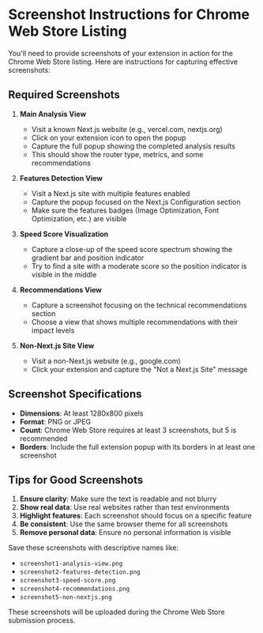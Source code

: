 # Screenshot Instructions for Chrome Web Store Listing

You'll need to provide screenshots of your extension in action for the Chrome Web Store listing. Here are instructions for capturing effective screenshots:

## Required Screenshots

1. **Main Analysis View**
   - Visit a known Next.js website (e.g., vercel.com, nextjs.org)
   - Click on your extension icon to open the popup
   - Capture the full popup showing the completed analysis results
   - This should show the router type, metrics, and some recommendations

2. **Features Detection View**
   - Visit a Next.js site with multiple features enabled
   - Capture the popup focused on the Next.js Configuration section
   - Make sure the features badges (Image Optimization, Font Optimization, etc.) are visible

3. **Speed Score Visualization**
   - Capture a close-up of the speed score spectrum showing the gradient bar and position indicator
   - Try to find a site with a moderate score so the position indicator is visible in the middle

4. **Recommendations View**
   - Capture a screenshot focusing on the technical recommendations section
   - Choose a view that shows multiple recommendations with their impact levels

5. **Non-Next.js Site View**
   - Visit a non-Next.js website (e.g., google.com)
   - Click your extension and capture the "Not a Next.js Site" message

## Screenshot Specifications

- **Dimensions**: At least 1280x800 pixels
- **Format**: PNG or JPEG
- **Count**: Chrome Web Store requires at least 3 screenshots, but 5 is recommended
- **Borders**: Include the full extension popup with its borders in at least one screenshot

## Tips for Good Screenshots

1. **Ensure clarity**: Make sure the text is readable and not blurry
2. **Show real data**: Use real websites rather than test environments
3. **Highlight features**: Each screenshot should focus on a specific feature
4. **Be consistent**: Use the same browser theme for all screenshots
5. **Remove personal data**: Ensure no personal information is visible

Save these screenshots with descriptive names like:
- `screenshot1-analysis-view.png`
- `screenshot2-features-detection.png`
- `screenshot3-speed-score.png`
- `screenshot4-recommendations.png`
- `screenshot5-non-nextjs.png`

These screenshots will be uploaded during the Chrome Web Store submission process. 